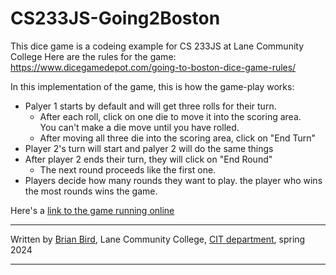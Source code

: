 # CS233JS-Going2Boston

This dice game is a codeing example for CS 233JS at Lane Community College
Here are the rules for the game: https://www.dicegamedepot.com/going-to-boston-dice-game-rules/

In this implementation of the game, this is how the game-play works:

- Palyer 1 starts by default and will get three rolls for their turn.
  - After each roll, click on one die to move it into the scoring area.  
    You can't make a die move until you have rolled.
  - After moving all three die into the scoring area, click on "End Turn"
- Player 2's turn will start and palyer 2 will do the same things
- After player 2 ends their turn, they will click on "End Round"
  - The next round proceeds like the first one.
- Players decide how many rounds they want to play. the player who wins the most rounds wins the game.

Here's a [link to the game running online](https://citstudent.lanecc.edu/~brianb/CS233JS/Examples/Going2Boston/)


------

Written by [Brian Bird](https://profbird.dev), Lane Community College, [CIT department](https://www.lanecc.edu/programs-academics/academic-departments/business-technology-and-trades/computer-information-technology), spring 2024

------




